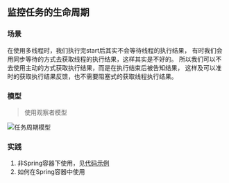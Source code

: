 监控任务的生命周期
---
### 场景
在使用多线程时，我们执行完start后其实不会等待线程的执行结果，
有时我们会用同步等待的方式去获取线程的执行结果，这样其实是不好的。
所以我们可以不去使用主动的方式获取执行结果，而是在执行结束后被告知结果，
这样及可以准时的获取执行结果反馈，也不需要阻塞式的获取线程执行结果。
### 模型
>使用观察者模型

![任务周期模型](http://assets.processon.com/chart_image/608adcd7e0b34d47a7146064.png)

### 实践
1. 非Spring容器下使用，见[代码示例](/src/main/java/com/xdq/observer/Main.java)
2. 如何在Spring容器中使用
